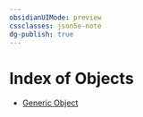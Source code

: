 ```yaml
---
obsidianUIMode: preview
cssclasses: json5e-note
dg-publish: true
---
```

# Index of Objects

- [Generic Object](generic-object.md)
